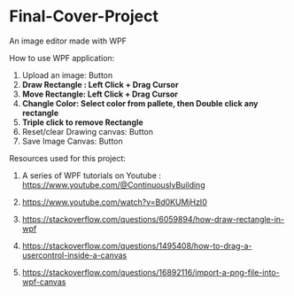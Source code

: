 # Final-Cover-Project
An image editor made with WPF

How to use WPF application:

1. Upload an image: Button
2. **Draw Rectangle : Left Click + Drag Cursor**
3. **Move Rectangle: Left Click + Drag Cursor**
4. **Changle Color: Select color from pallete, then Double click any rectangle**
5. **Triple click to remove Rectangle**
6. Reset/clear Drawing canvas: Button
7. Save Image Canvas: Button

Resources used for this project:

1. A series of WPF tutorials on Youtube : https://www.youtube.com/@ContinuouslyBuilding

2. https://www.youtube.com/watch?v=Bd0KUMjHzI0

3. https://stackoverflow.com/questions/6059894/how-draw-rectangle-in-wpf

4. https://stackoverflow.com/questions/1495408/how-to-drag-a-usercontrol-inside-a-canvas

5. https://stackoverflow.com/questions/16892116/import-a-png-file-into-wpf-canvas
